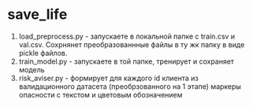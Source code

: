 # save_life

1. load_preprocess.py - запускаете в локальной папке с train.csv и val.csv. Сохрнянет преобразованнные файлы в ту жк папку в виде pickle файлов.
2. train_model.py - запускаете в той папке, тренирует и сохраняет модель
3. risk_aviser.py - формирует для каждого id клиента из валидационного датасета (преобрзованного на 1 этапе) маркеры опасности с текстом и цветовым обозначением
